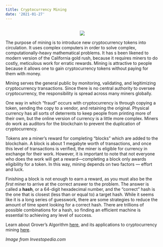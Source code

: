 ```yaml
---
title: Cryptocurrency Mining
date: '2021-01-27'
---
```

<center>
</br>
<img src="https://www.investopedia.com/thmb/EohZb8zaG8TvKMEGzP7l2zj1LmA=/700x394/smart/filters:no_upscale()/cryptocurrency_mining_farm-5bfd7ab046e0fb0083fd38c2">
</center>

The purpose of mining is to introduce new cryptocurrency tokens into circulation.  It uses complex computers in order to solve complex, computationally-heavy mathematical problems. It has s been likened to modern version of the California gold rush, because it requires miners to do costly, meticulous work for erratic rewards. Mining is attractive to people because it allows one to gain cryptocurrency tokens without paying for them with money.

Mining serves the general public by monitoring, validating, and legitimizing cryptocurrency transactions. Since there is no central authority to oversee cryptocurrency, the responsibility is spread across many miners globally.

One way in which “fraud” occurs with cryptocurrency is through copying a token, sending the copy to a vendor, and retaining the original. Physical currency has all sorts of deterrents to keep people from printing more of their own, but the online version of currency is a little more complex. Miners do work as auditors for the blockchain to prevent the duplication of cryptocurrency.

Tokens are a miner’s reward for completing “blocks” which are added to the blockchain. A block is about 1 megabyte worth of transactions, and once this level of transactions is verified, the miner is eligible for currency in exchange for their work. However, it is important to note that not everyone who does the work will get a reward—completing a block only awards eligibility for a token.
In this way, mining depends on two factors — effort and luck.

Finishing a block is not enough to earn a reward, as you must also be the *first* miner to arrive at the correct answer to the problem. The answer is called a **hash**, or a 64-digit hexadecimal number, and the “correct” hash is the one that is closest (less than or equal to) a target hash. While it seems like it is a long series of guesswork, there are some strategies to reduce the amount of time spent looking for a correct hash. There are trillions of possible combinations for a hash, so finding an efficient machine is essential to achieving any level of success.

Learn about Grover’s Algorithm [here](https://amoderninvestor.netlify.app/26/2021/01/), and its applications to cryptocurrency mining [here](https://amoderninvestor.netlify.app/22/2021/01/).

*Image from Investopedia.com*